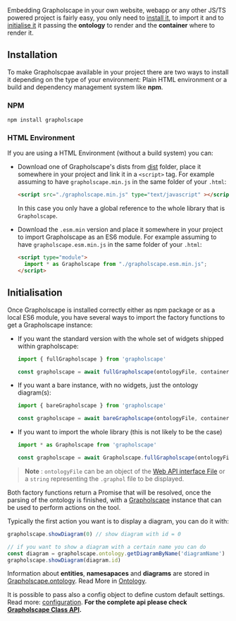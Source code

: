 Embedding Grapholscape in your own website, webapp or any other JS/TS powered project is fairly easy, you only need to [install it](#installation), to import it and to [initialise it](#initialisation) it passing the **ontology** to render and the **container** where to render it.

## Installation
To make Grapholscpae available in your project there are two ways to install it depending on the type of your environment: Plain HTML environment or a build and dependency management system like **npm**.

### NPM
```shell
npm install grapholscape
```

### HTML Environment
If you are using a HTML Environment (without a build system) you can:

- Download one of Grapholscape's dists from [dist](https://github.com/obdasystems/grapholscape/tree/master/dist) folder, place it somewhere in your project and link it in a `<script>` tag. For example assuming to have `grapholscape.min.js` in the same folder of your `.html`:

  ```html
  <script src="./grapholscape.min.js" type="text/javascript" ></script>
  ```
  In this case you only have a global reference to the whole library that is `Grapholscape`.

- Download the `.esm.min` version and place it somewhere in your project to import Grapholscape as an ES6 module. For example assuming to have `grapholscape.esm.min.js` in the same folder of your `.html`:

  ```html
  <script type="module">
    import * as Grapholscape from "./grapholscape.esm.min.js";
  </script>
  ```

## Initialisation
Once Grapholscape is installed correctly either as npm package or as a local ES6 module, you have several ways to import the factory functions to get a Grapholscape instance:
- If you want the standard version with the whole set of widgets shipped within grapholscape:
  ```ts
  import { fullGrapholscape } from 'grapholscape'

  const grapholscape = await fullGrapholscape(ontologyFile, container)
  ```

- If you want a bare instance, with no widgets, just the ontology diagram(s):
  ```ts
  import { bareGrapholscape } from 'grapholscape'

  const grapholscape = await bareGrapholscape(ontologyFile, container)
  ```

- If you want to import the whole library (this is not likely to be the case)
  ```ts
  import * as Grapholscape from 'grapholscape'

  const grapholscape = await Grapholscape.fullGrapholscape(ontologyFile, container) // or .bareGrapholscape
  ```

> **Note** : `ontologyFile` can be an object of the [Web API interface File](https://developer.mozilla.org/en-US/docs/Web/API/File) or a `string` representing the `.graphol` file to be displayed.

Both factory functions return a Promise that will be resolved, once the parsing of the ontology is finished, with a [Grapholscape](../classes/core.Grapholscape.html) instance that can be used to perform actions on the tool. 

Typically the first action you want is to display a diagram, you can do it with:
```ts
grapholscape.showDiagram(0) // show diagram with id = 0

// if you want to show a diagram with a certain name you can do
const diagram = grapholscape.ontology.getDiagramByName('diagramName')
grapholscape.showDiagram(diagram.id)
```

Information about **entities**, **namesapaces** and **diagrams** are stored in [Grapholscape.ontology](..//classes/core.Grapholscape.html). Read More in [Ontology](../classes/model.Ontology.html).

It is possible to pass also a config object to define custom default settings. Read more: [configuration](../pages/configuration.html).
**For the complete api please check [Grapholscape Class API](../classes/core.Grapholscape.html).**

